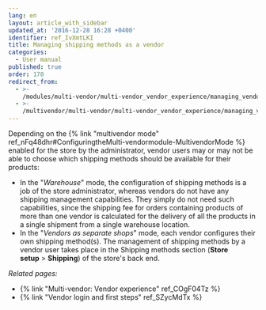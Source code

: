```yaml
---
lang: en
layout: article_with_sidebar
updated_at: '2016-12-28 16:28 +0400'
identifier: ref_IvXmtLKI
title: Managing shipping methods as a vendor
categories:
  - User manual
published: true
order: 170
redirect_from:
  - >-
    /modules/multi-vendor/multi-vendor_vendor_experience/managing_vendor_shipping_methods.html
  - >-
    /multivendor/multi-vendor/multi-vendor_vendor_experience/managing_vendor_shipping_methods.html
---
```



Depending on the {% link "multivendor mode" ref_nFq48dhr#ConfiguringtheMulti-vendormodule-MultivendorMode %} enabled for the store by the administrator, vendor users may or may not be able to choose which shipping methods should be available for their products:

*   In the "_Warehouse_" mode, the configuration of shipping methods is a job of the store administrator, whereas vendors do not have any shipping management capabilities. They simply do not need such capabilities, since the shipping fee for orders containing products of more than one vendor is calculated for the delivery of all the products in a single shipment from a single warehouse location. 
*   In the "_Vendors as separate shops_" mode, each vendor configures their own shipping method(s). The management of shipping methods by a vendor user takes place in the Shipping methods section (**Store setup** > **Shipping**) of the store's back end. 

_Related pages:_

   *   {% link "Multi-vendor: Vendor experience" ref_COgF04Tz %}
   *   {% link "Vendor login and first steps" ref_SZycMdTx %}
   
